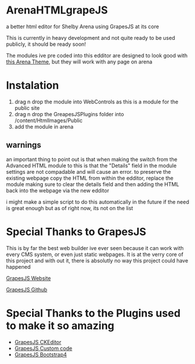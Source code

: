 <h1>ArenaHTMLgrapeJS</h1>
<p>a better html editor for Shelby Arena using GrapesJS at its core</p>
<p>This is currently in heavy development and not quite ready to be used publicly, it should be ready soon!</p>
<p>The modules ive pre coded into this edditor are designed to look good with <a href="https://github.com/zjustus/Arena-Templates/tree/master/MembersResponsive/Dramatic">this Arena Theme</a>, but they will work with any page on arena</p>

<h1>Instalation</h1>
<ol>
    <li>drag n drop the module into WebControls as this is a module for the public site</li>
    <li>drag n drop the GreapesJSPlugins folder into /content/HtmlImages/Public</li>
    <li>add the module in arena</li>
</ol>
<h2>warnings</h2>
<p>an important thing to point out is that when making the switch from the Advanced HTML module to this is that the "Details" field in the module settings are not compadable and will cause an error. to preserve the existing webpage copy the HTML from within the edditor, replace the module making sure to clear the details field and then adding the HTML back into the webpage via the new edditor</p>
<p>i might make a simple script to do this automatically in the future if the need is great enough but as of right now, its not on the list</p>

<h1>Special Thanks to GrapesJS</h1>
<p>This is by far the best web builder ive ever seen because it can work with every CMS system, or even just static webpages. It is at the verry core of this project and with out it, there is absolutly no way this project could have happened</p>
<p><a href="https://grapesjs.com">GrapesJS Website</a></p>
<p><a href="https://github.com/artf/grapesjs">GrapesJS Github</a></p>
<h1>Special Thanks to the Plugins used to make it so amazing</h1>
<ul>
    <li><a href="https://github.com/artf/grapesjs-plugin-ckeditor/">GrapesJS CKEditor</a></li>
    <li><a href="https://github.com/artf/grapesjs-custom-code/">GrapesJS Custom code</a></li>
    <li><a href="https://github.com/kaoz70/grapesjs-blocks-bootstrap4/">GrapesJS Bootstrap4</a></li>
</ul>

